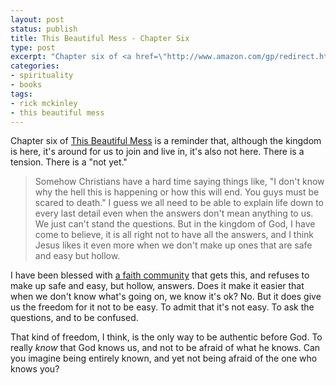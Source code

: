 ```yaml
---
layout: post
status: publish
title: This Beautiful Mess - Chapter Six
type: post
excerpt: "Chapter six of <a href=\"http://www.amazon.com/gp/redirect.html?ie=UTF8&amp;location=http%3A%2F%2Fwww.amazon.com%2Fdp%2F1590525019%3Fpf%5Frd%5Fm%3DATVPDKIKX0DER%26pf%5Frd%5Fs%3Dcenter-2%26pf%5Frd%5Fr%3D0Q39Y87SX6KEHQGDPCBR%26pf%5Frd%5Ft%3D101%26pf%5Frd%5Fp%3D278240301%26pf%5Frd%5Fi%3D507846&amp;tag=jonathanstega-20&amp;linkCode=ur2&amp;camp=1789&amp;creative=9325\">This Beautiful Mess</a> is a reminder that, although the kingdom is here, it's around for us to join and live in, it's also not here. There is a tension. There is a \"not yet.\""
categories:
- spirituality
- books
tags:
- rick mckinley
- this beautiful mess
---
```

Chapter six of <a href="http://www.amazon.com/gp/redirect.html?ie=UTF8&amp;location=http%3A%2F%2Fwww.amazon.com%2Fdp%2F1590525019%3Fpf%5Frd%5Fm%3DATVPDKIKX0DER%26pf%5Frd%5Fs%3Dcenter-2%26pf%5Frd%5Fr%3D0Q39Y87SX6KEHQGDPCBR%26pf%5Frd%5Ft%3D101%26pf%5Frd%5Fp%3D278240301%26pf%5Frd%5Fi%3D507846&amp;tag=jonathanstega-20&amp;linkCode=ur2&amp;camp=1789&amp;creative=9325">This Beautiful Mess</a> is a reminder that, although the kingdom is here, it's around for us to join and live in, it's also not here. There is a tension. There is a "not yet."
<blockquote>Somehow Christians have a hard time saying things like, "I don't know why the hell this is happening or how this will end. You guys must be scared to death." I guess we all need to be able to explain life down to every last detail even when the answers don't mean anything to us. We just can't stand the questions. But in the kingdom of God, I have come to believe, it is all right not to have all the answers, and I think Jesus likes it even more when we don't make up ones that are safe and easy but hollow.</blockquote>
I have been blessed with <a href="http://www.revolutionatlanta.com/">a faith community</a> that gets this, and refuses to make up safe and easy, but hollow, answers. Does it make it easier that when we don't know what's going on, we know it's ok? No. But it does give us the freedom for it not to be easy. To admit that it's not easy. To ask the questions, and to be confused.

That kind of freedom, I think, is the only way to be authentic before God. To really <em>know</em> that God knows us, and not to be afraid of what he knows. Can you imagine being entirely known, and yet not being afraid of the one who knows you?
